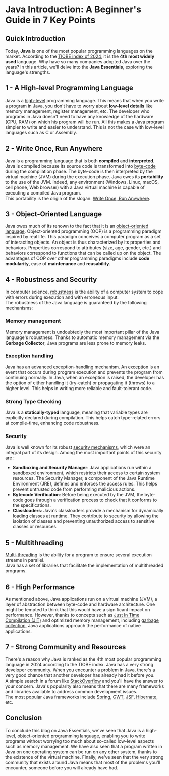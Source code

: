 Java Introduction: A Beginner's Guide in 7 Key Points
======================================================
## Quick Introduction
Today, **Java** is one of the most popular programming languages on the market. According to the [TIOBE index of 2024](https://www.tiobe.com/tiobe-index/), it is the **4th most widely used** language. Why have so many companies adopted Java over the years? In this article, we'll delve into the **Java Essentials**, exploring the language's strengths.

## 1 - A High-level Programming Language
Java is a [high-level](https://en.wikipedia.org/wiki/High-level_programming_language) programming language. This means that when you write a program in Java, you don't have to worry about **low-level details** like memory management, register management, etc. The developer who programs in Java doesn't need to have any knowledge of the hardware (CPU, RAM) on which his program will be run. All this makes a Java program simpler to write and easier to understand. This is not the case with low-level languages such as C or Assembly.

## 2 - Write Once, Run Anywhere
Java is a programming language that is both **compiled** and **interpreted**.
Java is compiled because its source code is transformed into [byte-code](https://en.wikipedia.org/wiki/Java_bytecode) during the compilation phase.
The byte-code is then interpreted by the virtual machine (JVM) during the execution phase.
Java owes its **portability** to the use of the JVM. Indeed, any environment (Windows, Linux, macOS, cell phone, Web browser) with a Java virtual machine is capable of executing a compiled Java program.  
This portability is the origin of the slogan: [Write Once, Run Anywhere](https://en.wikipedia.org/wiki/Write_once,_run_anywhere).

## 3 - Object-Oriented Language
Java owes much of its renown to the fact that it is an [object-oriented language](https://en.wikipedia.org/wiki/Object-oriented_programming). Object-oriented programming (OOP) is a programming paradigm inspired by real life. This paradigm conceives a computer program as a set of interacting objects. An object is thus characterized by its properties and behaviors. Properties correspond to attributes (size, age, gender, etc.) and behaviors correspond to functions that can be called up on the object. The advantages of OOP over other programming paradigms include **code modularity**, ease of **maintenance** and **reusability**.

## 4 - Robustness and Security
In computer science, [robustness](https://en.wikipedia.org/wiki/Robustness_(computer_science)) is the ability of a computer system to cope with errors during execution and with erroneous input.  
The robustness of the Java language is guaranteed by the following mechanisms:
### Memory management
Memory management is undoubtedly the most important pillar of the Java language's robustness. Thanks to automatic memory management via the **Garbage Collector**, Java programs are less prone to memory leaks.
### Exception handling
Java has an advanced exception-handling mechanism. An [exception](https://en.wikipedia.org/wiki/Garbage_collection_(computer_science)) is an event that occurs during program execution and prevents the program from continuing normally.
In Java, when an exception is raised, the developer has the option of either handling it (try-catch) or propagating it (throws) to a higher level. This helps in writing more reliable and fault-tolerant code.
### Strong Type Checking
Java is a **statically-typed** language, meaning that variable types are explicitly declared during compilation. This helps catch type-related errors at compile-time, enhancing code robustness.
### Security
Java is well known for its robust [security mechanisms](https://www.oracle.com/java/technologies/security-in-java.html#:~:text=The%20bytecode%20verifier%20acts%20as,has%20passed%20the%20verifier's%20tests.), which were an integral part of its design.
Among the most important points of this security are :
- **Sandboxing and Security Manager**: Java applications run within a sandboxed environment, which restricts their access to certain system resources. The Security Manager, a component of the Java Runtime Environment (JRE), defines and enforces the access rules. This helps prevent untrusted code from performing malicious actions.
- **Bytecode Verification**: Before being executed by the JVM, the byte-code goes through a verification process to check that it conforms to the specifications.
- **Classloaders**: Java's classloaders provide a mechanism for dynamically loading classes at runtime. They contribute to security by allowing the isolation of classes and preventing unauthorized access to sensitive classes or resources.

## 5 - Multithreading
[Multi-threading](https://en.wikipedia.org/wiki/Multithreading_(computer_architecture)#:~:text=In%20computer%20architecture%2C%20multithreading%20is,This%20approach%20differs%20from%20multiprocessing.) is the ability for a program to ensure several execution streams in parallel.  
Java has a set of libraries that facilitate the implementation of multithreaded programs.

## 6 - High Performance
As mentioned above, Java applications run on a virtual machine (JVM), a layer of abstraction between byte-code and hardware architecture. One might be tempted to think that this would have a significant impact on performance.
However, thanks to concepts such as [Just In Time Compilation (JIT)](https://en.wikipedia.org/wiki/Just-in-time_compilation) and optimized memory management, including [garbage collection](https://en.wikipedia.org/wiki/Garbage_collection_(computer_science)), Java applications approach the performance of native applications.

## 7 - Strong Community and Resources
There's a reason why Java is ranked as the 4th most popular programming language in 2024 according to the TIOBE index. Java has a very strong developer community. When you encounter a problem in Java, there's a very good chance that another developer has already had it before you.  
A simple search in a forum like [StackOverflow](https://stackoverflow.com/questions) and you'll have the answer to your concern. Java's popularity also means that there are many frameworks and libraries available to address common development issues.  
The most popular Java frameworks include [Spring](https://spring.io/), [GWT](https://www.gwtproject.org/), [JSF](https://en.wikipedia.org/wiki/Jakarta_Server_Faces), [Hibernate](https://hibernate.org/), etc.


## Conclusion
To conclude this blog on Java Essentials, we've seen that Java is a high-level, object-oriented programming language, enabling you to write programs without worrying too much about so-called low-level aspects such as memory management. We have also seen that a program written in Java on one operating system can be run on any other system, thanks to the existence of the virtual machine. Finally, we've seen that the very strong community that exists around Java means that most of the problems you'll encounter, someone before you will already have had.